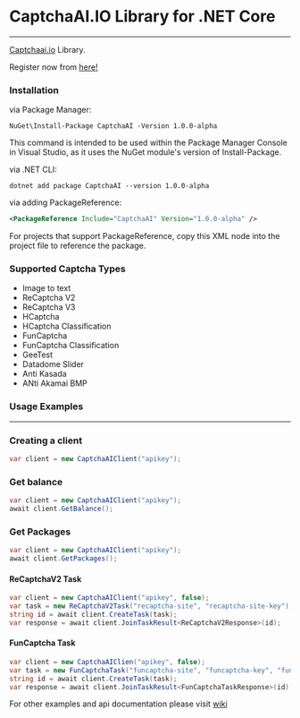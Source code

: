 # CaptchaAI.IO Library for .NET Core
---

[Captchaai.io](https://dashboard.captchaai.io/passport/register?inviteCode=kXa8cbNF-b2l) Library.

Register now from [here!](https://dashboard.captchaai.io/passport/register?inviteCode=kXa8cbNF-b2l)

### Installation
via Package Manager:
```
NuGet\Install-Package CaptchaAI -Version 1.0.0-alpha
```
This command is intended to be used within the Package Manager Console in Visual Studio, as it uses the NuGet module's version of Install-Package.

via .NET CLI:
```ssh
dotnet add package CaptchaAI --version 1.0.0-alpha
```

via adding PackageReference:
```xml
<PackageReference Include="CaptchaAI" Version="1.0.0-alpha" />
```
For projects that support PackageReference, copy this XML node into the project file to reference the package.

### Supported Captcha Types
- Image to text
- ReCaptcha V2
- ReCaptcha V3
- HCaptcha
- HCaptcha Classification
- FunCaptcha
- FunCaptcha Classification
- GeeTest
- Datadome Slider
- Anti Kasada
- ANti Akamai BMP

### Usage Examples
---
### Creating a client
```csharp
var client = new CaptchaAIClient("apikey");
```
### Get balance
```csharp
var client = new CaptchaAIClient("apikey");
await client.GetBalance();
```
### Get Packages
```csharp
var client = new CaptchaAIClient("apikey");
await client.GetPackages();
```
#### ReCaptchaV2 Task
```csharp
var client = new CaptchaAIClient("apikey", false);
var task = new ReCaptchaV2Task("recaptcha-site", "recaptcha-site-key");
string id = await client.CreateTask(task);
var response = await client.JoinTaskResult<ReCaptchaV2Response>(id);
```

#### FunCaptcha Task
```csharp
var client = new CaptchaAIClien("apikey", false);
var task = new FunCaptchaTask("funcaptcha-site", "funcaptcha-key", "funcaptcha-js-source");
string id = await client.CreateTask(task);
var response = await client.JoinTaskResult<FunCaptchaTaskResponse>(id);
```

For other examples and api documentation please visit [wiki](https://captchaai.atlassian.net/wiki/spaces/CAPTCHAAI/overview)